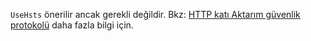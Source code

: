 `UseHsts` önerilir ancak gerekli değildir. Bkz: [HTTP katı Aktarım güvenlik protokolü](xref:security/enforcing-ssl#http-strict-transport-security-protocol-hsts) daha fazla bilgi için.
